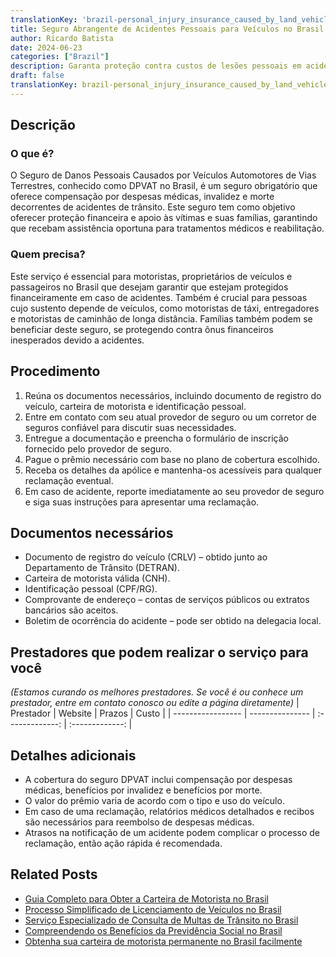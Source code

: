 ```yaml
---
translationKey: 'brazil-personal_injury_insurance_caused_by_land_vehicles'
title: Seguro Abrangente de Acidentes Pessoais para Veículos no Brasil
author: Ricardo Batista
date: 2024-06-23
categories: ["Brazil"]
description: Garanta proteção contra custos de lesões pessoais em acidentes de veículos no Brasil com nosso serviço de seguro otimizado.
draft: false
translationKey: brazil-personal_injury_insurance_caused_by_land_vehicles
---
```


## Descrição
### O que é?
O Seguro de Danos Pessoais Causados por Veículos Automotores de Vias Terrestres, conhecido como DPVAT no Brasil, é um seguro obrigatório que oferece compensação por despesas médicas, invalidez e morte decorrentes de acidentes de trânsito. Este seguro tem como objetivo oferecer proteção financeira e apoio às vítimas e suas famílias, garantindo que recebam assistência oportuna para tratamentos médicos e reabilitação.

### Quem precisa?
Este serviço é essencial para motoristas, proprietários de veículos e passageiros no Brasil que desejam garantir que estejam protegidos financeiramente em caso de acidentes. Também é crucial para pessoas cujo sustento depende de veículos, como motoristas de táxi, entregadores e motoristas de caminhão de longa distância. Famílias também podem se beneficiar deste seguro, se protegendo contra ônus financeiros inesperados devido a acidentes.

## Procedimento

1. Reúna os documentos necessários, incluindo documento de registro do veículo, carteira de motorista e identificação pessoal.
2. Entre em contato com seu atual provedor de seguro ou um corretor de seguros confiável para discutir suas necessidades.
3. Entregue a documentação e preencha o formulário de inscrição fornecido pelo provedor de seguro.
4. Pague o prêmio necessário com base no plano de cobertura escolhido.
5. Receba os detalhes da apólice e mantenha-os acessíveis para qualquer reclamação eventual.
6. Em caso de acidente, reporte imediatamente ao seu provedor de seguro e siga suas instruções para apresentar uma reclamação.

## Documentos necessários

- Documento de registro do veículo (CRLV) – obtido junto ao Departamento de Trânsito (DETRAN).
- Carteira de motorista válida (CNH).
- Identificação pessoal (CPF/RG).
- Comprovante de endereço – contas de serviços públicos ou extratos bancários são aceitos.
- Boletim de ocorrência do acidente – pode ser obtido na delegacia local.

## Prestadores que podem realizar o serviço para você
_(Estamos curando os melhores prestadores. Se você é ou conhece um prestador, entre em contato conosco ou edite a página diretamente)_
| Prestador         |     Website     |     Prazos     |       Custo     |
| ----------------- | --------------- |  :-------------: | :-------------: |

## Detalhes adicionais

- A cobertura do seguro DPVAT inclui compensação por despesas médicas, benefícios por invalidez e benefícios por morte.
- O valor do prêmio varia de acordo com o tipo e uso do veículo.
- Em caso de uma reclamação, relatórios médicos detalhados e recibos são necessários para reembolso de despesas médicas.
- Atrasos na notificação de um acidente podem complicar o processo de reclamação, então ação rápida é recomendada.
## Related Posts

- [Guia Completo para Obter a Carteira de Motorista no Brasil](https://tramitit.com/pt/guides/brazil/carteira_de_motorista/)
- [Processo Simplificado de Licenciamento de Veículos no Brasil](https://tramitit.com/pt/guides/brazil/licenciamento_de_veículo/)
- [Serviço Especializado de Consulta de Multas de Trânsito no Brasil](https://tramitit.com/pt/guides/brazil/consulta_de_multas/)
- [Compreendendo os Benefícios da Previdência Social no Brasil](https://tramitit.com/pt/guides/brazil/previdência_social/)
- [Obtenha sua carteira de motorista permanente no Brasil facilmente](https://tramitit.com/pt/guides/brazil/cnh_definitiva/)